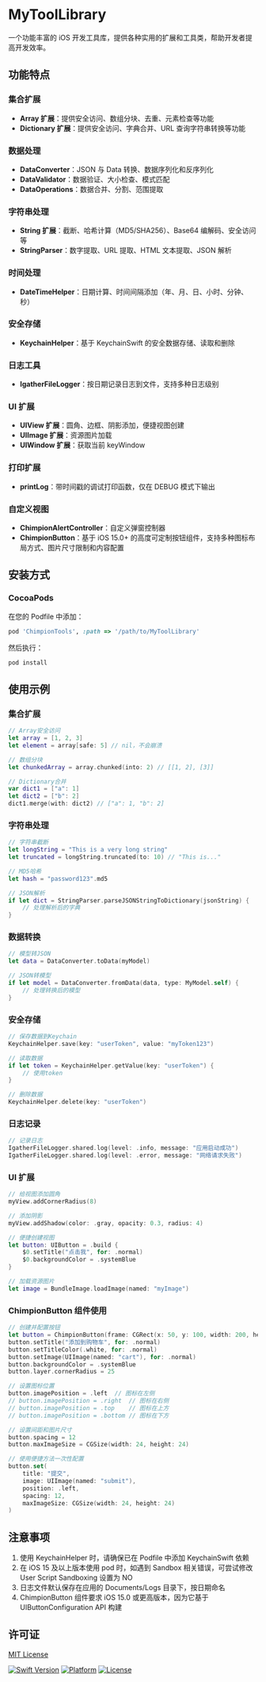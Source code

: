 # MyToolLibrary

一个功能丰富的 iOS 开发工具库，提供各种实用的扩展和工具类，帮助开发者提高开发效率。

## 功能特点

### 集合扩展

- **Array 扩展**：提供安全访问、数组分块、去重、元素检查等功能
- **Dictionary 扩展**：提供安全访问、字典合并、URL 查询字符串转换等功能

### 数据处理

- **DataConverter**：JSON 与 Data 转换、数据序列化和反序列化
- **DataValidator**：数据验证、大小检查、模式匹配
- **DataOperations**：数据合并、分割、范围提取

### 字符串处理

- **String 扩展**：截断、哈希计算（MD5/SHA256）、Base64 编解码、安全访问等
- **StringParser**：数字提取、URL 提取、HTML 文本提取、JSON 解析

### 时间处理

- **DateTimeHelper**：日期计算、时间间隔添加（年、月、日、小时、分钟、秒）

### 安全存储

- **KeychainHelper**：基于 KeychainSwift 的安全数据存储、读取和删除

### 日志工具

- **IgatherFileLogger**：按日期记录日志到文件，支持多种日志级别

### UI 扩展

- **UIView 扩展**：圆角、边框、阴影添加，便捷视图创建
- **UIImage 扩展**：资源图片加载
- **UIWindow 扩展**：获取当前 keyWindow

### 打印扩展

- **printLog**：带时间戳的调试打印函数，仅在 DEBUG 模式下输出

### 自定义视图

- **ChimpionAlertController**：自定义弹窗控制器
- **ChimpionButton**：基于 iOS 15.0+ 的高度可定制按钮组件，支持多种图标布局方式、图片尺寸限制和内容配置

## 安装方式

### CocoaPods

在您的 Podfile 中添加：

```ruby
pod 'ChimpionTools', :path => '/path/to/MyToolLibrary'
```

然后执行：

```bash
pod install
```

## 使用示例

### 集合扩展

```swift
// Array安全访问
let array = [1, 2, 3]
let element = array[safe: 5] // nil，不会崩溃

// 数组分块
let chunkedArray = array.chunked(into: 2) // [[1, 2], [3]]

// Dictionary合并
var dict1 = ["a": 1]
let dict2 = ["b": 2]
dict1.merge(with: dict2) // ["a": 1, "b": 2]
```

### 字符串处理

```swift
// 字符串截断
let longString = "This is a very long string"
let truncated = longString.truncated(to: 10) // "This is..."

// MD5哈希
let hash = "password123".md5

// JSON解析
if let dict = StringParser.parseJSONStringToDictionary(jsonString) {
    // 处理解析后的字典
}
```

### 数据转换

```swift
// 模型转JSON
let data = DataConverter.toData(myModel)

// JSON转模型
if let model = DataConverter.fromData(data, type: MyModel.self) {
    // 处理转换后的模型
}
```

### 安全存储

```swift
// 保存数据到Keychain
KeychainHelper.save(key: "userToken", value: "myToken123")

// 读取数据
if let token = KeychainHelper.getValue(key: "userToken") {
    // 使用token
}

// 删除数据
KeychainHelper.delete(key: "userToken")
```

### 日志记录

```swift
// 记录日志
IgatherFileLogger.shared.log(level: .info, message: "应用启动成功")
IgatherFileLogger.shared.log(level: .error, message: "网络请求失败")
```

### UI 扩展

```swift
// 给视图添加圆角
myView.addCornerRadius(8)

// 添加阴影
myView.addShadow(color: .gray, opacity: 0.3, radius: 4)

// 便捷创建视图
let button: UIButton = .build {
    $0.setTitle("点击我", for: .normal)
    $0.backgroundColor = .systemBlue
}

// 加载资源图片
let image = BundleImage.loadImage(named: "myImage")
```

### ChimpionButton 组件使用

```swift
// 创建并配置按钮
let button = ChimpionButton(frame: CGRect(x: 50, y: 100, width: 200, height: 50))
button.setTitle("添加到购物车", for: .normal)
button.setTitleColor(.white, for: .normal)
button.setImage(UIImage(named: "cart"), for: .normal)
button.backgroundColor = .systemBlue
button.layer.cornerRadius = 25

// 设置图标位置
button.imagePosition = .left  // 图标在左侧
// button.imagePosition = .right  // 图标在右侧
// button.imagePosition = .top    // 图标在上方
// button.imagePosition = .bottom // 图标在下方

// 设置间距和图片尺寸
button.spacing = 12
button.maxImageSize = CGSize(width: 24, height: 24)

// 使用便捷方法一次性配置
button.set(
    title: "提交",
    image: UIImage(named: "submit"),
    position: .left,
    spacing: 12,
    maxImageSize: CGSize(width: 24, height: 24)
)
```

## 注意事项

1. 使用 KeychainHelper 时，请确保已在 Podfile 中添加 KeychainSwift 依赖
2. 在 iOS 15 及以上版本使用 pod 时，如遇到 Sandbox 相关错误，可尝试修改 User Script Sandboxing 设置为 NO
3. 日志文件默认保存在应用的 Documents/Logs 目录下，按日期命名
4. ChimpionButton 组件要求 iOS 15.0 或更高版本，因为它基于 UIButtonConfiguration API 构建

## 许可证

[MIT License](LICENSE)

[![Swift Version](https://img.shields.io/badge/Swift-5.0-orange.svg)](https://swift.org)
[![Platform](https://img.shields.io/badge/Platform-iOS-blue.svg)](https://developer.apple.com/ios/)
[![License](https://img.shields.io/badge/License-MIT-lightgrey.svg)](LICENSE)
